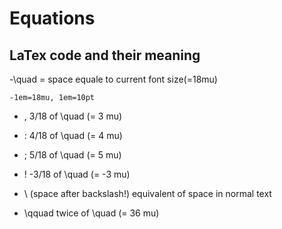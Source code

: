 # Equations 

## LaTex code and their meaning
-\quad = space equale to current font size(=18mu)

    -1em=18mu, 1em=10pt
    
- \,	3/18 of \quad (= 3 mu)

- \:	4/18 of \quad (= 4 mu)

- \;	5/18 of \quad (= 5 mu)

- \!	-3/18 of \quad (= -3 mu)

- \ (space after backslash!)	equivalent of space in normal text

- \qquad	twice of \quad (= 36 mu)
